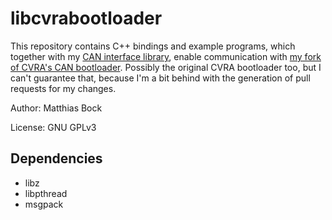 # libcvrabootloader

This repository contains C++ bindings and example programs,
which together with my [CAN interface library](https://github.com/matthiasbock/libcan),
enable communication with [my fork of CVRA's CAN bootloader](https://github.com/matthiasbock/cvra-bootloader).
Possibly the original CVRA bootloader too,
but I can't guarantee that,
because I'm a bit behind
with the generation of pull requests
for my changes.

Author: Matthias Bock

License: GNU GPLv3

## Dependencies

* libz
* libpthread
* msgpack

